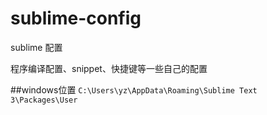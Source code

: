 # sublime-config
sublime 配置

程序编译配置、snippet、快捷键等一些自己的配置

##windows位置
`C:\Users\yz\AppData\Roaming\Sublime Text 3\Packages\User`
